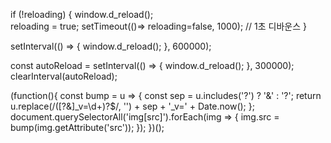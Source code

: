 if (!reloading) {
  window.d_reload();  
  reloading = true;
  setTimeout(()=> reloading=false, 1000); // 1초 디바운스
}


setInterval(() => {
  window.d_reload();
}, 600000);

const autoReload = setInterval(() => {
  window.d_reload();
}, 300000);
clearInterval(autoReload);


(function(){
  const bump = u => {
    const sep = u.includes('?') ? '&' : '?';
    return u.replace(/([?&]_v=\d+)?$/, '') + sep + '_v=' + Date.now();
  };
  document.querySelectorAll('img[src]').forEach(img => {
    img.src = bump(img.getAttribute('src'));
  });
})();
